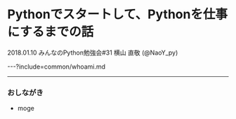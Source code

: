 # Pythonでスタートして、Pythonを仕事にするまでの話

2018.01.10 みんなのPython勉強会#31
横山 直敬 (@NaoY_py)

---?include=common/whoami.md

---

### おしながき

- moge
